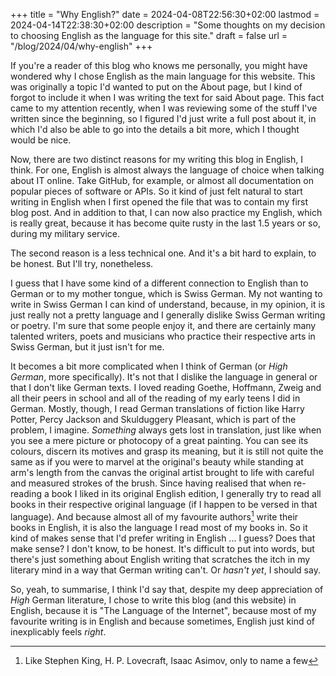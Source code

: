 +++
title = "Why English?"
date = 2024-04-08T22:56:30+02:00
lastmod = 2024-04-14T22:38:30+02:00
description = "Some thoughts on my decision to choosing English as the language for this site."
draft = false
url = "/blog/2024/04/why-english"
+++

If you're a reader of this blog who knows me personally, you might have
wondered why I chose English as the main language for this website. This was
originally a topic I'd wanted to put on the About page, but I kind of forgot to
include it when I was writing the text for said About page. This fact came to my
attention recently, when I was reviewing some of the stuff I've written since
the beginning, so I figured I'd just write a full post about it, in which I'd
also be able to go into the details a bit more, which I thought would be nice.

Now, there are two distinct reasons for my writing this blog in English, I
think. For one, English is almost always the language of choice when talking
about IT online. Take GitHub, for example, or almost all documentation on
popular pieces of software or APIs. So it kind of just felt natural to start
writing in English when I first opened the file that was to contain my first
blog post. And in addition to that, I can now also practice my English, which is
really great, because it has become quite rusty in the last 1.5 years or so,
during my military service.

The second reason is a less technical one. And it's a bit hard to explain, to be
honest. But I'll try, nonetheless.

I guess that I have some kind of a different connection to English than to
German or to my mother tongue, which is Swiss German. My not wanting to write in
Swiss German I can kind of understand, because, in my opinion, it is just really
not a pretty language and I generally dislike Swiss German writing or poetry.
I'm sure that some people enjoy it, and there are certainly many talented
writers, poets and musicians who practice their respective arts in Swiss German,
but it just isn't for me.

It becomes a bit more complicated when I think of German (or *High German*, more
specifically). It's not that I dislike the language in general or that I don't
like German texts. I loved reading Goethe, Hoffmann, Zweig and all their peers
in school and all of the reading of my early teens I did in German. Mostly,
though, I read German translations of fiction like Harry Potter, Percy Jackson
and Skulduggery Pleasant, which is part of the problem, I imagine. *Something*
always gets lost in translation, just like when you see a mere picture or
photocopy of a great painting. You can see its colours, discern its motives and
grasp its meaning, but it is still not quite the same as if you were to marvel
at the original's beauty while standing at arm's length from the canvas the
original artist brought to life with careful and measured strokes of the brush.
Since having realised that when re-reading a book I liked in its original
English edition, I generally try to read all books in their respective original
language (if I happen to be versed in that language). And because almost all of my
favourite authors[^1] write their books in English, it is also the language I
read most of my books in. So it kind of makes sense that I'd prefer writing in
English ... I guess? Does that make sense? I don't know, to be honest. It's
difficult to put into words, but there's just something about English writing
that scratches the itch in my literary mind in a way that German writing can't.
Or *hasn't yet*, I should say.

So, yeah, to summarise, I think I'd say that, despite my deep appreciation of
*High* German literature, I chose to write this blog (and this website) in
English, because it is "The Language of the Internet", because most of my
favourite writing is in English and because sometimes, English just kind of
inexplicably feels *right*.

[^1]: Like Stephen King, H. P. Lovecraft, Isaac Asimov, only to name a few
